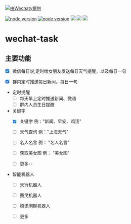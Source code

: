 <!--
 * @Author: star
 * @Date: 2021-12-22 19:52:00
 * @LastEditors: your name
 * @LastEditTime: 2021-12-23 16:39:03
 * @Description: file content
-->


[![ 由Wechaty提供 ](https://img.shields.io/badge/Powered%20By-Wechaty-blue.svg)](https://github.com/chatie/wechaty)

[![node version](https://img.shields.io/badge/node-%3E%3D10-blue.svg)](http://nodejs.cn/download/)
[![node version](https://img.shields.io/badge/wechaty-%3E%3D0.26-blue.svg)](https://github.com/Chatie/wechaty)
![](https://img.shields.io/badge/Window-green.svg)
![](https://img.shields.io/badge/Mac-yellow.svg)
![](https://img.shields.io/badge/Centos-blue.svg)

# wechat-task

## 主要功能

- [X] 微信每日说,定时给女朋友发送每日天气提醒，以及每日一句
- [X] 群内定时推送每日新闻，每日一句




* 定时提醒
  - [ ] 每天早上定时推送新闻、微语
  - [ ] 群内人员生日提醒

* 关键字
  - [X] 关键字 例："新闻、早安、鸡汤"
  - [ ] 天气查询 例："上海天气"
  - [ ] 名人名言 例： "名人名言"
  - [ ] 获取美女图 例： "美女图"
  - [ ] 更多--


* 智能机器人
  - [ ] 天行机器人
  - [ ] 图灵机器人
  - [ ] 腾讯闲聊机器人
  - [ ] 更多

